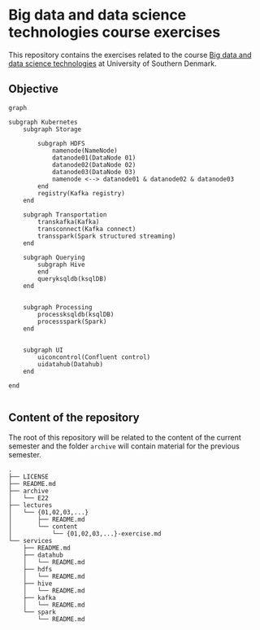 # Big data and data science technologies course exercises
This repository contains the exercises related to the course [Big data and data science technologies](https://odin.sdu.dk/sitecore/index.php?a=fagbesk&id=81974&lang=en) at University of Southern Denmark.


## Objective

```mermaid
graph

subgraph Kubernetes
    subgraph Storage 
    
        subgraph HDFS
            namenode(NameNode)
            datanode01(DataNode 01)
            datanode02(DataNode 02)
            datanode03(DataNode 03)
            namenode <--> datanode01 & datanode02 & datanode03
        end
        registry(Kafka registry)
    end

    subgraph Transportation
        transkafka(Kafka)
        transconnect(Kafka connect)
        transspark(Spark structured streaming)
    end
    
    subgraph Querying
        subgraph Hive
        end
        queryksqldb(ksqlDB)
    end
    
    
    subgraph Processing
        processksqldb(ksqlDB)
        processspark(Spark)
    end


    subgraph UI
        uiconcontrol(Confluent control)
        uidatahub(Datahub)
    end

end


```

## Content of the repository
The root of this repository will be related to the content of the current semester and the folder `archive` will contain material for the previous semester.

```
.
├── LICENSE
├── README.md
├── archive
│   └── E22
├── lectures
│   └── {01,02,03,...}
│       ├── README.md
│       └── content
│           └── {01,02,03,...}-exercise.md
└── services
    ├── README.md
    ├── datahub
    │   └── README.md
    ├── hdfs
    │   └── README.md
    ├── hive
    │   └── README.md
    ├── kafka
    │   └── README.md
    └── spark
        └── README.md
```